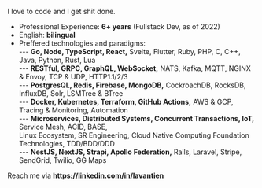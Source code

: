 I love to code and I get shit done.

- Professional Experience: **6+ years** (Fullstack Dev, as of 2022)
- English: **bilingual**
- Preffered technologies and paradigms:  
--- **Go, Node, TypeScript, React,** Svelte, Flutter, Ruby, PHP, C, C++, Java, Python, Rust, Lua  
--- **RESTful, GRPC, GraphQL, WebSocket,** NATS, Kafka, MQTT, NGINX & Envoy, TCP & UDP, HTTP1.1/2/3  
--- **PostgresQL, Redis, Firebase, MongoDB,** CockroachDB, RocksDB, InfluxDB, Solr, LSMTree & BTree  
--- **Docker, Kubernetes, Terraform, GitHub Actions,** AWS & GCP, Tracing & Monitoring, Automation  
--- **Microservices, Distributed Systems, Concurrent Transactions, IoT,** Service Mesh, ACID, BASE,  
    Linux Ecosystem, SR Engineering, Cloud Native Computing Foundation Technologies, TDD/BDD/DDD  
--- **NestJS, NextJS, Strapi, Apollo Federation,** Rails, Laravel, Stripe, SendGrid, Twilio, GG Maps  

Reach me via **https://linkedin.com/in/lavantien**
